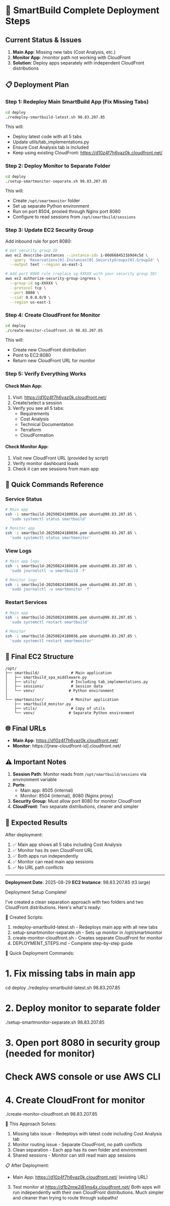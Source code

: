 # 🚀 SmartBuild Complete Deployment Steps

## Current Status & Issues
1. **Main App**: Missing new tabs (Cost Analysis, etc.)
2. **Monitor App**: /monitor path not working with CloudFront
3. **Solution**: Deploy apps separately with independent CloudFront distributions

## 📋 Deployment Plan

### Step 1: Redeploy Main SmartBuild App (Fix Missing Tabs)
```bash
cd deploy
./redeploy-smartbuild-latest.sh 98.83.207.85
```

This will:
- Deploy latest code with all 5 tabs
- Update utils/tab_implementations.py
- Ensure Cost Analysis tab is included
- Keep using existing CloudFront: https://d10z4f7h6vaz0k.cloudfront.net/

### Step 2: Deploy Monitor to Separate Folder
```bash
cd deploy
./setup-smartmonitor-separate.sh 98.83.207.85
```

This will:
- Create `/opt/smartmonitor` folder
- Set up separate Python environment
- Run on port 8504, proxied through Nginx port 8080
- Configure to read sessions from `/opt/smartbuild/sessions`

### Step 3: Update EC2 Security Group
Add inbound rule for port 8080:
```bash
# Get security group ID
aws ec2 describe-instances --instance-ids i-00d6684521b9d4c5d \
  --query 'Reservations[0].Instances[0].SecurityGroups[0].GroupId' \
  --output text --region us-east-1

# Add port 8080 rule (replace sg-XXXXX with your security group ID)
aws ec2 authorize-security-group-ingress \
  --group-id sg-XXXXX \
  --protocol tcp \
  --port 8080 \
  --cidr 0.0.0.0/0 \
  --region us-east-1
```

### Step 4: Create CloudFront for Monitor
```bash
cd deploy
./create-monitor-cloudfront.sh 98.83.207.85
```

This will:
- Create new CloudFront distribution
- Point to EC2:8080
- Return new CloudFront URL for monitor

### Step 5: Verify Everything Works

#### Check Main App:
1. Visit: https://d10z4f7h6vaz0k.cloudfront.net/
2. Create/select a session
3. Verify you see all 5 tabs:
   - Requirements
   - Cost Analysis
   - Technical Documentation  
   - Terraform
   - CloudFormation

#### Check Monitor App:
1. Visit new CloudFront URL (provided by script)
2. Verify monitor dashboard loads
3. Check it can see sessions from main app

## 🔧 Quick Commands Reference

### Service Status
```bash
# Main app
ssh -i smartbuild-20250824180036.pem ubuntu@98.83.207.85 \
  'sudo systemctl status smartbuild'

# Monitor app
ssh -i smartbuild-20250824180036.pem ubuntu@98.83.207.85 \
  'sudo systemctl status smartmonitor'
```

### View Logs
```bash
# Main app logs
ssh -i smartbuild-20250824180036.pem ubuntu@98.83.207.85 \
  'sudo journalctl -u smartbuild -f'

# Monitor logs
ssh -i smartbuild-20250824180036.pem ubuntu@98.83.207.85 \
  'sudo journalctl -u smartmonitor -f'
```

### Restart Services
```bash
# Main app
ssh -i smartbuild-20250824180036.pem ubuntu@98.83.207.85 \
  'sudo systemctl restart smartbuild'

# Monitor
ssh -i smartbuild-20250824180036.pem ubuntu@98.83.207.85 \
  'sudo systemctl restart smartmonitor'
```

## 📁 Final EC2 Structure

```
/opt/
├── smartbuild/              # Main application
│   ├── smartbuild_spa_middleware.py
│   ├── utils/               # Including tab_implementations.py
│   ├── sessions/            # Session data
│   └── venv/               # Python environment
│
└── smartmonitor/            # Monitor application
    ├── smartbuild_monitor.py
    ├── utils/               # Copy of utils
    └── venv/               # Separate Python environment
```

## 🌐 Final URLs

- **Main App**: https://d10z4f7h6vaz0k.cloudfront.net/
- **Monitor**: https://[new-cloudfront-id].cloudfront.net/

## ⚠️ Important Notes

1. **Session Path**: Monitor reads from `/opt/smartbuild/sessions` via environment variable
2. **Ports**: 
   - Main app: 8505 (internal)
   - Monitor: 8504 (internal), 8080 (Nginx proxy)
3. **Security Group**: Must allow port 8080 for monitor CloudFront
4. **CloudFront**: Two separate distributions, cleaner and simpler

## 🎯 Expected Results

After deployment:
1. ✅ Main app shows all 5 tabs including Cost Analysis
2. ✅ Monitor has its own CloudFront URL
3. ✅ Both apps run independently
4. ✅ Monitor can read main app sessions
5. ✅ No URL path conflicts

---

**Deployment Date**: 2025-08-29
**EC2 Instance**: 98.83.207.85 (t3.large)


 Deployment Setup Complete!

  I've created a clean separation approach with two folders and two CloudFront distributions. Here's what's ready:

  📂 Created Scripts:

  1. redeploy-smartbuild-latest.sh - Redeploys main app with all new tabs
  2. setup-smartmonitor-separate.sh - Sets up monitor in /opt/smartmonitor
  3. create-monitor-cloudfront.sh - Creates separate CloudFront for monitor
  4. DEPLOYMENT_STEPS.md - Complete step-by-step guide

  🚀 Quick Deployment Commands:

  # 1. Fix missing tabs in main app
  cd deploy
  ./redeploy-smartbuild-latest.sh 98.83.207.85

  # 2. Deploy monitor to separate folder
  ./setup-smartmonitor-separate.sh 98.83.207.85

  # 3. Open port 8080 in security group (needed for monitor)
  # Check AWS console or use AWS CLI

  # 4. Create CloudFront for monitor
  ./create-monitor-cloudfront.sh 98.83.207.85

  🎯 This Approach Solves:

  1. Missing tabs issue - Redeploys with latest code including Cost Analysis tab
  2. Monitor routing issue - Separate CloudFront, no path conflicts
  3. Clean separation - Each app has its own folder and environment
  4. Shared sessions - Monitor can still read main app sessions

  📋 After Deployment:

  - Main App: https://d10z4f7h6vaz0k.cloudfront.net/ (existing URL)
  
 3. Test monitor at https://d1b2mw2j81ms4x.cloudfront.net/
  Both apps will run independently with their own CloudFront distributions. Much simpler and cleaner than trying to route through subpaths!
